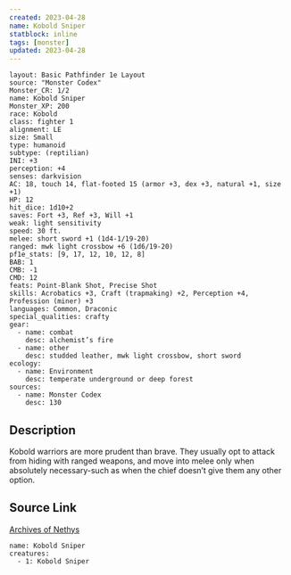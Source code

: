 ```yaml
---
created: 2023-04-28
name: Kobold Sniper
statblock: inline
tags: [monster]
updated: 2023-04-28
---
```

```statblock
layout: Basic Pathfinder 1e Layout
source: "Monster Codex"
Monster_CR: 1/2
name: Kobold Sniper
Monster_XP: 200
race: Kobold
class: fighter 1
alignment: LE
size: Small
type: humanoid
subtype: (reptilian)
INI: +3
perception: +4
senses: darkvision
AC: 18, touch 14, flat-footed 15 (armor +3, dex +3, natural +1, size +1)
HP: 12
hit_dice: 1d10+2
saves: Fort +3, Ref +3, Will +1
weak: light sensitivity
speed: 30 ft.
melee: short sword +1 (1d4-1/19-20)
ranged: mwk light crossbow +6 (1d6/19-20)
pf1e_stats: [9, 17, 12, 10, 12, 8]
BAB: 1
CMB: -1
CMD: 12
feats: Point-Blank Shot, Precise Shot
skills: Acrobatics +3, Craft (trapmaking) +2, Perception +4, Profession (miner) +3
languages: Common, Draconic
special_qualities: crafty
gear:
  - name: combat
    desc: alchemist’s fire
  - name: other
    desc: studded leather, mwk light crossbow, short sword
ecology:
  - name: Environment
    desc: temperate underground or deep forest
sources:
  - name: Monster Codex
    desc: 130
```
## Description
Kobold warriors are more prudent than brave. They usually opt to attack from hiding with ranged weapons, and move into melee only when absolutely necessary-such as when the chief doesn’t give them any other option.
## Source Link
[Archives of Nethys](https://aonprd.com/MonsterDisplay.aspx?ItemName=Kobold%20Sniper)
```encounter-table
name: Kobold Sniper
creatures:
  - 1: Kobold Sniper
```
